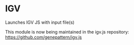 # IGV
Launches IGV JS with input file(s)

This module is now being maintained in the igv.js repository: https://github.com/genepattern/igv.js
